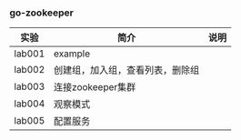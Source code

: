### go-zookeeper

|实验|简介|说明|
|---|---|---|
|lab001|example||
|lab002|创建组，加入组，查看列表，删除组|
|lab003|连接zookeeper集群|
|lab004|观察模式|
|lab005|配置服务|